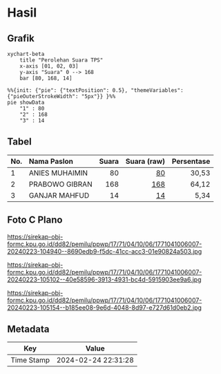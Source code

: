 # Hasil

## Grafik

```mermaid
xychart-beta
    title "Perolehan Suara TPS"
    x-axis [01, 02, 03]
    y-axis "Suara" 0 --> 168
    bar [80, 168, 14]
```

```mermaid
%%{init: {"pie": {"textPosition": 0.5}, "themeVariables": {"pieOuterStrokeWidth": "5px"}} }%%
pie showData
    "1" : 80
    "2" : 168
    "3" : 14
```

## Tabel

| No. | Nama Paslon    | Suara | Suara (raw) | Persentase |
|:--- |:-------------- | -----:| -----------:| ----------:|
| 1   | ANIES MUHAIMIN | 80    | [80][p-1]   | 30,53      |
| 2   | PRABOWO GIBRAN | 168   | [168][p-2]  | 64,12      |
| 3   | GANJAR MAHFUD  | 14    | [14][p-3]   | 5,34       |


[p-1]: https://github.com/gigit-pemilu/pemilu-2024-17-bengkulu/blob/main/pilpres/hitung-suara/sub/17-bengkulu/sub/71-kota-bengkulu/sub/04-muara-bangka-hulu/sub/1006-bentiring-permai/sub/007-tps/sub/paslon-1.txt
[p-2]: https://github.com/gigit-pemilu/pemilu-2024-17-bengkulu/blob/main/pilpres/hitung-suara/sub/17-bengkulu/sub/71-kota-bengkulu/sub/04-muara-bangka-hulu/sub/1006-bentiring-permai/sub/007-tps/sub/paslon-2.txt
[p-3]: https://github.com/gigit-pemilu/pemilu-2024-17-bengkulu/blob/main/pilpres/hitung-suara/sub/17-bengkulu/sub/71-kota-bengkulu/sub/04-muara-bangka-hulu/sub/1006-bentiring-permai/sub/007-tps/sub/paslon-3.txt

## Foto C Plano

https://sirekap-obj-formc.kpu.go.id/dd82/pemilu/ppwp/17/71/04/10/06/1771041006007-20240223-104940--8690edb9-f5dc-41cc-acc3-01e90824a503.jpg

https://sirekap-obj-formc.kpu.go.id/dd82/pemilu/ppwp/17/71/04/10/06/1771041006007-20240223-105102--40e58596-3913-4931-bc4d-5915903ee9a6.jpg

https://sirekap-obj-formc.kpu.go.id/dd82/pemilu/ppwp/17/71/04/10/06/1771041006007-20240223-105154--b185ee08-9e6d-4048-8d97-e727d61d0eb2.jpg


## Metadata

| Key        | Value               |
| ---------- | ------------------- |
| Time Stamp | 2024-02-24 22:31:28 |




